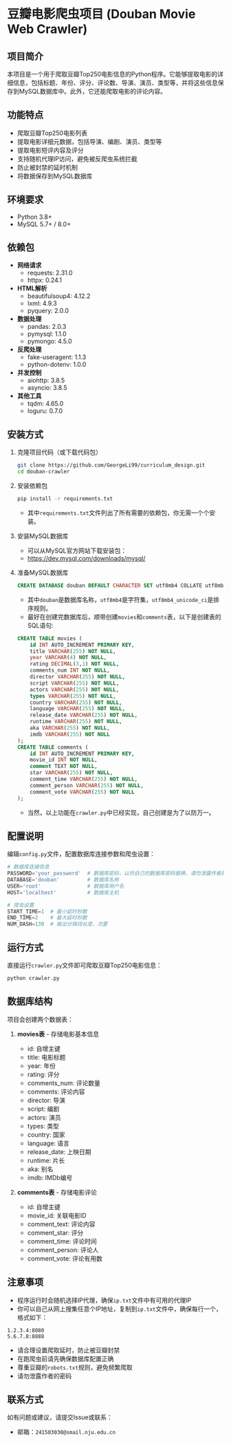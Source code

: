 # 豆瓣电影爬虫项目 (Douban Movie Web Crawler)

## 项目简介

本项目是一个用于爬取豆瓣Top250电影信息的Python程序。它能够提取电影的详细信息，包括标题、年份、评分、评论数、导演、演员、类型等，并将这些信息保存到MySQL数据库中。此外，它还能爬取电影的评论内容。

## 功能特点

- 爬取豆瓣Top250电影列表
- 提取电影详细元数据，包括导演、编剧、演员、类型等
- 提取电影短评内容及评分
- 支持随机代理IP访问，避免被反爬虫系统拦截
- 防止被封禁的延时机制
- 将数据保存到MySQL数据库

## 环境要求

- Python 3.8+
- MySQL 5.7+ / 8.0+

## 依赖包

- **网络请求**
  - requests: 2.31.0
  - httpx: 0.24.1
- **HTML解析**
  - beautifulsoup4: 4.12.2
  - lxml: 4.9.3
  - pyquery: 2.0.0
- **数据处理**
  - pandas: 2.0.3
  - pymysql: 1.1.0
  - pymongo: 4.5.0
- **反爬处理**
  - fake-useragent: 1.1.3
  - python-dotenv: 1.0.0
- **并发控制**
  - aiohttp: 3.8.5
  - asyncio: 3.8.5
- **其他工具**
  - tqdm: 4.65.0
  - loguru: 0.7.0

## 安装方式

1. 克隆项目代码（或下载代码包）

   ```bash
   git clone https://github.com/GeorgeLi99/curriculum_design.git
   cd douban-crawler
   ```

2. 安装依赖包

   ```bash
   pip install -r requirements.txt
   ```

   - 其中`requirements.txt`文件列出了所有需要的依赖包，你无需一个个安装。
3. 安装MySQL数据库

   - 可以从MySQL官方网站下载安装包：
   - https://dev.mysql.com/downloads/mysql/

4. 准备MySQL数据库

   ```sql
   CREATE DATABASE douban DEFAULT CHARACTER SET utf8mb4 COLLATE utf8mb4_unicode_ci;
   ```

   - 其中`douban`是数据库名称，`utf8mb4`是字符集，`utf8mb4_unicode_ci`是排序规则。
   - 最好在创建完数据库后，顺带创建`movies`和`comments`表，以下是创建表的SQL语句:

   ```sql
   CREATE TABLE movies (
       id INT AUTO_INCREMENT PRIMARY KEY,
       title VARCHAR(255) NOT NULL,
       year VARCHAR(4) NOT NULL,
       rating DECIMAL(3,1) NOT NULL,
       comments_num INT NOT NULL,
       director VARCHAR(255) NOT NULL,
       script VARCHAR(255) NOT NULL,
       actors VARCHAR(255) NOT NULL,
       types VARCHAR(255) NOT NULL,
       country VARCHAR(255) NOT NULL,
       language VARCHAR(255) NOT NULL,
       release_date VARCHAR(255) NOT NULL,
       runtime VARCHAR(255) NOT NULL,
       aka VARCHAR(255) NOT NULL,
       imdb VARCHAR(255) NOT NULL
   );
   CREATE TABLE comments (
       id INT AUTO_INCREMENT PRIMARY KEY,
       movie_id INT NOT NULL,
       comment TEXT NOT NULL,
       star VARCHAR(255) NOT NULL,
       comment_time VARCHAR(255) NOT NULL,
       comment_person VARCHAR(255) NOT NULL,
       comment_vote VARCHAR(255) NOT NULL
   );
   ```

   - 当然，以上功能在`crawler.py`中已经实现，自己创建是为了以防万一。

## 配置说明

编辑`config.py`文件，配置数据库连接参数和爬虫设置：

```python
# 数据库连接信息
PASSWORD='your_password'  # 数据库密码，以你自己的数据库密码替换，请勿泄露作者的密码
DATABASE='douban'         # 数据库名称
USER='root'               # 数据库用户名
HOST='localhost'          # 数据库主机

# 爬虫设置
START_TIME=1  # 最小延时秒数
END_TIME=2    # 最大延时秒数
NUM_DASH=130  # 输出分隔线长度，次要
```

## 运行方式

直接运行`crawler.py`文件即可爬取豆瓣Top250电影信息：

```bash
python crawler.py
```

## 数据库结构

项目会创建两个数据表：

1. **movies表** - 存储电影基本信息
   - id: 自增主键
   - title: 电影标题
   - year: 年份
   - rating: 评分
   - comments_num: 评论数量
   - comments: 评论内容
   - director: 导演
   - script: 编剧
   - actors: 演员
   - types: 类型
   - country: 国家
   - language: 语言
   - release_date: 上映日期
   - runtime: 片长
   - aka: 别名
   - imdb: IMDb编号

2. **comments表** - 存储电影评论
   - id: 自增主键
   - movie_id: 关联电影ID
   - comment_text: 评论内容
   - comment_star: 评分
   - comment_time: 评论时间
   - comment_person: 评论人
   - comment_vote: 评论有用数

## 注意事项

- 程序运行时会随机选择IP代理，确保`ip.txt`文件中有可用的代理IP
- 你可以自己从网上搜集任意个IP地址，复制到`ip.txt`文件中，确保每行一个，格式如下：

```text
1.2.3.4:8080
5.6.7.8:8888
```

- 请合理设置爬取延时，防止被豆瓣封禁
- 在跑爬虫前请先确保数据库配置正确
- 尊重豆瓣的`robots.txt`规则，避免频繁爬取
- 请勿泄露作者的密码

## 联系方式

如有问题或建议，请提交Issue或联系：

- 邮箱：`241503030@smail.nju.edu.cn`
